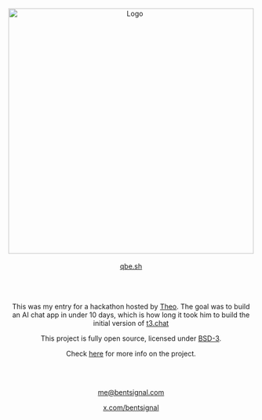 <a name="readme-top"></a>

<br />
<div align="center">
  <a href="https://www.youtube.com/watch?v=0tyf2mZNXcs">
    <img src="docs/assets/ar.gif" alt="Logo" width="500px">
  </a>
  <br />
  <br />
  <a href="https://www.qbe.sh" target="_blank">
    qbe.sh
  </a>
</div>
<br />
<br />
<br />
<div align="center">

This was my entry for a hackathon hosted by [Theo](https://www.x.com/theo). The goal was to build an AI chat app in under 10 days, which is how long it took him to build the initial version of [t3.chat](https://t3.chat)

This project is fully open source, licensed under [BSD-3](./LICENSE).

Check [here](https://www.bentsignal.com/qbe) for more info on the project.

<br />
<br />

me@bentsignal.com

[x.com/bentsignal](https://x.com/bentsignal)

</div>
